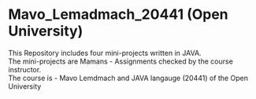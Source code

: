 # Mavo_Lemadmach_20441 (Open University)
This Repository includes four mini-projects written in JAVA.\
The mini-projects are Mamans - Assignments checked by the course instructor.\
The course is - Mavo Lemdmach and JAVA langauge (20441) of the Open University
